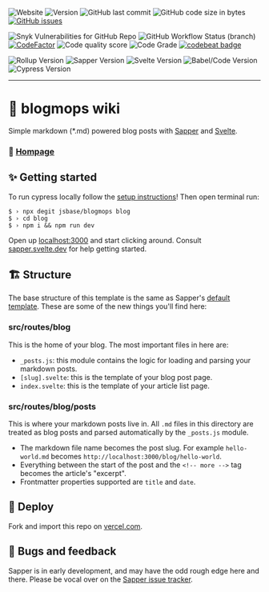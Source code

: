 ![Website](https://img.shields.io/website?down_color=%23e60a33&down_message=offline&up_color=%2315c11a&up_message=online&url=https%3A%2F%2Fimg.shields.io%2Fwebsite%2Fhttp%2Fblogmops.vercel.app.svg)
![Version](https://img.shields.io/github/package-json/v/jsbase/blogmops/master?color=violet&label=stable)
![GitHub last commit](https://img.shields.io/github/last-commit/jsbase/blogmops)
![GitHub code size in bytes](https://img.shields.io/github/languages/code-size/jsbase/blogmops?label=size)
[![GitHub issues](https://img.shields.io/github/issues/jsbase/blogmops)](https://github.com/jsbase/blogmops/issues)

![Snyk Vulnerabilities for GitHub Repo](https://img.shields.io/snyk/vulnerabilities/github/jsbase/blogmops)
![GitHub Workflow Status (branch)](https://img.shields.io/github/workflow/status/jsbase/blogmops/Test%20action%20runner/master?label=cypress)
[![CodeFactor](https://www.codefactor.io/repository/github/jsbase/blogmops/badge)](https://www.codefactor.io/repository/github/jsbase/blogmops)
![Code quality score](https://www.code-inspector.com/project/10870/score/svg)
![Code Grade](https://www.code-inspector.com/project/10870/status/svg)
[![codebeat badge](https://codebeat.co/badges/befa1955-92b8-4d1b-b35a-a25a4edc806f)](https://codebeat.co/projects/github-com-jsbase-blogmops-master)

![Rollup Version](https://img.shields.io/github/package-json/dependency-version/jsbase/blogmops/dev/rollup)
![Sapper Version](https://img.shields.io/github/package-json/dependency-version/jsbase/blogmops/dev/sapper)
![Svelte Version](https://img.shields.io/github/package-json/dependency-version/jsbase/blogmops/dev/svelte)
![Babel/Code Version](https://img.shields.io/github/package-json/dependency-version/jsbase/blogmops/dev/@babel/core)
![Cypress Version](https://img.shields.io/github/package-json/dependency-version/jsbase/blogmops/dev/cypress)

---

# 🧾 blogmops wiki

Simple markdown (*.md) powered blog posts with [Sapper](https://github.com/sveltejs/sapper) and [Svelte](https://github.com/sveltejs/svelte).

### 🧷 [Hompage](https://blogmops.vercel.app/)

## ✨ Getting started

To run cypress locally follow the [setup instructions](https://cypress.io)!
Then open terminal run:

```shell
$ › npx degit jsbase/blogmops blog
$ › cd blog
$ › npm i && npm run dev
```

Open up [localhost:3000](http://localhost:3000) and start clicking around.
Consult [sapper.svelte.dev](https://sapper.svelte.dev) for help getting started.


## 🏗 Structure

The base structure of this template is the same as Sapper's [default template](https://github.com/sveltejs/sapper-template/). These are some of the new things you'll find here:

### src/routes/blog

This is the home of your blog. The most important files in here are:

- `_posts.js`: this module contains the logic for loading and parsing your markdown posts.
- `[slug].svelte`: this is the template of your blog post page.
- `index.svelte`: this is the template of your article list page.

### src/routes/blog/posts

This is where your markdown posts live in. All `.md` files in this directory are treated as blog posts and parsed automatically by the `_posts.js` module.

- The markdown file name becomes the post slug. For example `hello-world.md` becomes `http://localhost:3000/blog/hello-world`.
- Everything between the start of the post and the `<!-- more -->` tag becomes the article's "excerpt".
- Frontmatter properties supported are `title` and `date`.


## 🚀 Deploy

Fork and import this repo on [vercel.com](https://www.vercel.com/).

## 🐛 Bugs and feedback

Sapper is in early development, and may have the odd rough edge here and there. Please be vocal over on the [Sapper issue tracker](https://github.com/sveltejs/sapper/issues).

